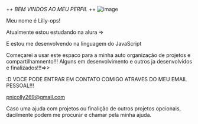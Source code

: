 +_+ BEM VINDOS AO MEU PERFIL +_+ ![image](https://github.com/Lilly-ops/lilly-ops/assets/171987544/5c9552e2-6fd2-4f82-9866-f03bc3201a65)


Meu nome é Lilly-ops!

Atualmente estou estudando na alura =>

E estou me desenvolvendo na linguagem do JavaScript

Começarei a usar este espaco para a minha auto organização de projetos e compartilhamnento!!! Alguns em desenvolvimento e outros ja desenvolvidos e finalizados!!!=>>

:D VOCE PODE ENTRAR EM CONTATO COMIGO ATRAVES DO MEU EMAIL PESSOAL!!!

pnicolly269@gmail.com

Caso uma ajuda com projetos ou finalição de outros projetos opcionais, dacilmente podem me procurar e chamar pela minha ajuda.

